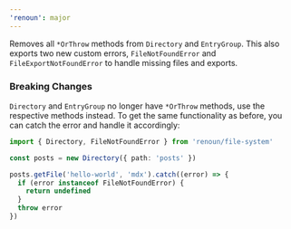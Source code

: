 ```yaml
---
'renoun': major
---
```


Removes all `*OrThrow` methods from `Directory` and `EntryGroup`. This also exports two new custom errors, `FileNotFoundError` and `FileExportNotFoundError` to handle missing files and exports.

### Breaking Changes

`Directory` and `EntryGroup` no longer have `*OrThrow` methods, use the respective methods instead. To get the same functionality as before, you can catch the error and handle it accordingly:

```ts
import { Directory, FileNotFoundError } from 'renoun/file-system'

const posts = new Directory({ path: 'posts' })

posts.getFile('hello-world', 'mdx').catch((error) => {
  if (error instanceof FileNotFoundError) {
    return undefined
  }
  throw error
})
```
